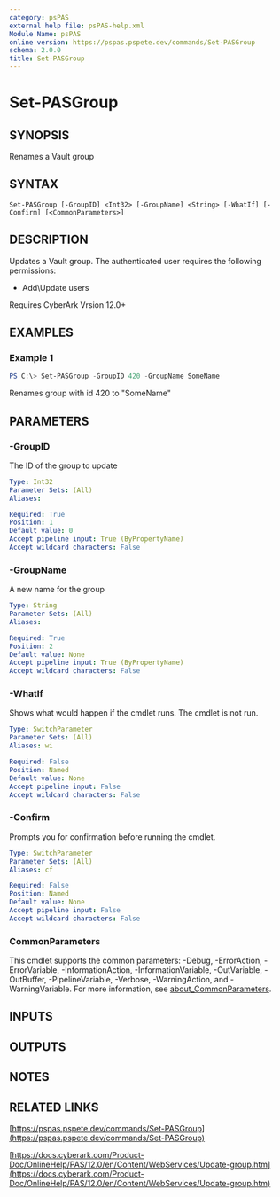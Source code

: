 ```yaml
---
category: psPAS
external help file: psPAS-help.xml
Module Name: psPAS
online version: https://pspas.pspete.dev/commands/Set-PASGroup
schema: 2.0.0
title: Set-PASGroup
---
```


# Set-PASGroup

## SYNOPSIS
Renames a Vault group

## SYNTAX

```
Set-PASGroup [-GroupID] <Int32> [-GroupName] <String> [-WhatIf] [-Confirm] [<CommonParameters>]
```

## DESCRIPTION
Updates a Vault group.
The authenticated user requires the following permissions:
- Add\Update users

Requires CyberArk Vrsion 12.0+

## EXAMPLES

### Example 1
```powershell
PS C:\> Set-PASGroup -GroupID 420 -GroupName SomeName
```

Renames group with id 420 to "SomeName"

## PARAMETERS

### -GroupID
The ID of the group to update

```yaml
Type: Int32
Parameter Sets: (All)
Aliases:

Required: True
Position: 1
Default value: 0
Accept pipeline input: True (ByPropertyName)
Accept wildcard characters: False
```

### -GroupName
A new name for the group

```yaml
Type: String
Parameter Sets: (All)
Aliases:

Required: True
Position: 2
Default value: None
Accept pipeline input: True (ByPropertyName)
Accept wildcard characters: False
```

### -WhatIf
Shows what would happen if the cmdlet runs.
The cmdlet is not run.

```yaml
Type: SwitchParameter
Parameter Sets: (All)
Aliases: wi

Required: False
Position: Named
Default value: None
Accept pipeline input: False
Accept wildcard characters: False
```

### -Confirm
Prompts you for confirmation before running the cmdlet.

```yaml
Type: SwitchParameter
Parameter Sets: (All)
Aliases: cf

Required: False
Position: Named
Default value: None
Accept pipeline input: False
Accept wildcard characters: False
```

### CommonParameters
This cmdlet supports the common parameters: -Debug, -ErrorAction, -ErrorVariable, -InformationAction, -InformationVariable, -OutVariable, -OutBuffer, -PipelineVariable, -Verbose, -WarningAction, and -WarningVariable. For more information, see [about_CommonParameters](http://go.microsoft.com/fwlink/?LinkID=113216).

## INPUTS

## OUTPUTS

## NOTES

## RELATED LINKS

[https://pspas.pspete.dev/commands/Set-PASGroup](https://pspas.pspete.dev/commands/Set-PASGroup)

[https://docs.cyberark.com/Product-Doc/OnlineHelp/PAS/12.0/en/Content/WebServices/Update-group.htm](https://docs.cyberark.com/Product-Doc/OnlineHelp/PAS/12.0/en/Content/WebServices/Update-group.htm)

